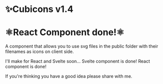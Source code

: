 # ✨Cubicons v1.4
# ⚛️React Component done!⚛️
A component that allows you to use svg files in the public folder with their filenames as icons on client side.

I'll make for React and Svelte soon...
Svelte component is done!
React component is done!

If you're thinking you have a good idea please share with me.
